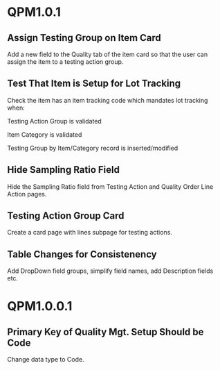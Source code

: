 QPM1.0.1
========

Assign Testing Group on Item Card
---------------------------------

Add a new field to the Quality tab of the item card so that the user can assign
the item to a testing action group.

Test That Item is Setup for Lot Tracking
----------------------------------------

Check the item has an item tracking code which mandates lot tracking when:

Testing Action Group is validated

Item Category is validated

Testing Group by Item/Category record is inserted/modified

Hide Sampling Ratio Field
-------------------------

Hide the Sampling Ratio field from Testing Action and Quality Order Line Action
pages.

Testing Action Group Card
-------------------------

Create a card page with lines subpage for testing actions.

Table Changes for Consistenency
-------------------------------

Add DropDown field groups, simplify field names, add Description fields etc.

QPM1.0.0.1
==========

Primary Key of Quality Mgt. Setup Should be Code
------------------------------------------------

Change data type to Code.
